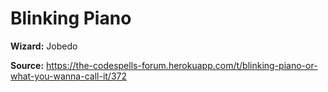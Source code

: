 # Blinking Piano

**Wizard:** Jobedo

**Source:** https://the-codespells-forum.herokuapp.com/t/blinking-piano-or-what-you-wanna-call-it/372
